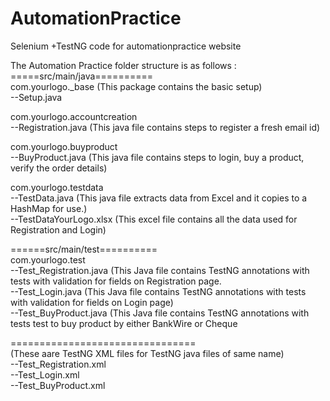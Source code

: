 # AutomationPractice
Selenium +TestNG code for automationpractice website

The Automation Practice folder structure is as follows :<br>
=====src/main/java==========<br>
com.yourlogo._base   (This package contains the basic setup)<br>
--Setup.java<br>
  
com.yourlogo.accountcreation<br>
--Registration.java      (This java file contains steps to register a fresh email id)<br>
    
com.yourlogo.buyproduct<br>
--BuyProduct.java         (This java file contains steps to login, buy a product, verify the order details)<br>

com.yourlogo.testdata<br>
--TestData.java          (This java file extracts data from Excel and it copies to a HashMap for use.)<br>
--TestDataYourLogo.xlsx  (This excel file contains all the data used for Registration and Login)<br>
    
======src/main/test==========<br>
com.yourlogo.test<br>
--Test_Registration.java   (This Java file contains TestNG annotations with tests with validation for fields on Registration page.<br>
--Test_Login.java         (This Java file contains TestNG annotations with tests with validation for fields on Login page)<br>
--Test_BuyProduct.java    (This Java file contains TestNG annotations with tests test to buy product by either BankWire or Cheque<br>

================================<br>
(These aare TestNG XML files for TestNG java files of same name)<br>
--Test_Registration.xml <br>
--Test_Login.xml<br>
--Test_BuyProduct.xml<br>

